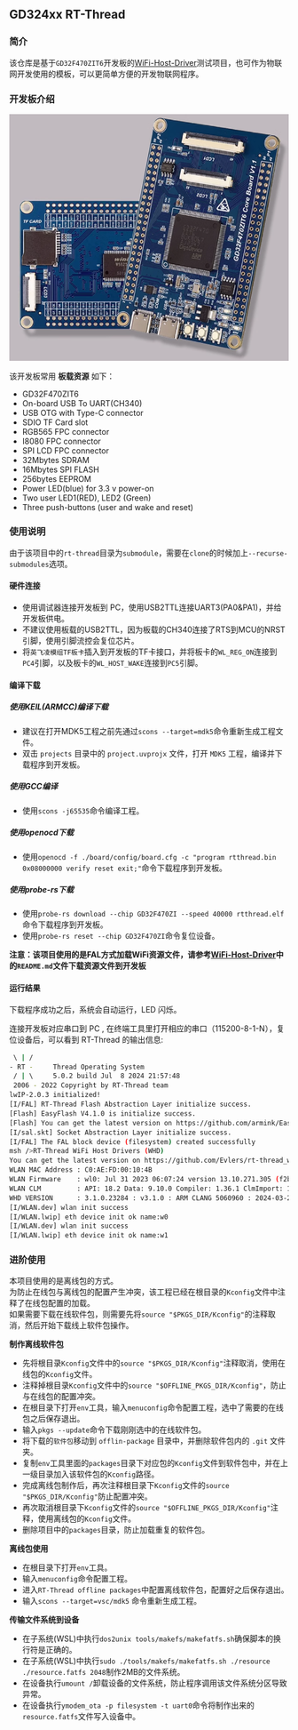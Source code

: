 ## GD324xx RT-Thread

### 简介
该仓库是基于`GD32F470ZIT6`开发板的[WiFi-Host-Driver](https://github.com/Evlers/rt-thread_wifi-host-driver)测试项目，也可作为物联网开发使用的模板，可以更简单方便的开发物联网程序。

### 开发板介绍

<img src="documents/figures/board.jpg" alt="image-20201009181905422" style="zoom:80%;" />

该开发板常用 **板载资源** 如下：

- GD32F470ZIT6
- On-board USB To UART(CH340)
- USB OTG with Type-C connector
- SDIO TF Card slot
- RGB565 FPC connector
- I8080 FPC connector
- SPI LCD FPC connector
- 32Mbytes SDRAM
- 16Mbytes SPI FLASH
- 256bytes EEPROM
- Power LED(blue) for 3.3 v power-on
- Two user LED1(RED), LED2 (Green)
- Three push-buttons (user and wake and reset)

### 使用说明

由于该项目中的`rt-thread`目录为`submodule`，需要在`clone`的时候加上`--recurse-submodules`选项。


#### 硬件连接

- 使用调试器连接开发板到 PC，使用USB2TTL连接UART3(PA0&PA1)，并给开发板供电。
- 不建议使用板载的USB2TTL，因为板载的CH340连接了RTS到MCU的NRST引脚，使用引脚流控会复位芯片。
- 将`英飞凌模组TF板卡`插入到开发板的TF卡接口，并将板卡的`WL_REG_ON`连接到`PC4`引脚，以及板卡的`WL_HOST_WAKE`连接到`PC5`引脚。

#### 编译下载

##### 使用KEIL(ARMCC)编译下载
- 建议在打开MDK5工程之前先通过`scons --target=mdk5`命令重新生成工程文件。<br>
- 双击 `projects` 目录中的 `project.uvprojx` 文件，打开 `MDK5` 工程，编译并下载程序到开发板。

##### 使用GCC编译
- 使用`scons -j65535`命令编译工程。

##### 使用openocd下载
- 使用`openocd -f ./board/config/board.cfg -c "program rtthread.bin 0x08000000 verify reset exit;"`命令下载程序到开发板。

##### 使用probe-rs下载
- 使用`probe-rs download --chip GD32F470ZI --speed 40000 rtthread.elf`命令下载程序到开发板。
- 使用`probe-rs reset --chip GD32F470ZI`命令复位设备。

**注意：该项目使用的是FAL方式加载WiFi资源文件，请参考[WiFi-Host-Driver](https://github.com/Evlers/rt-thread_wifi-host-driver)中的`README.md`文件下载资源文件到开发板**

#### 运行结果

下载程序成功之后，系统会自动运行，LED 闪烁。

连接开发板对应串口到 PC , 在终端工具里打开相应的串口（115200-8-1-N），复位设备后，可以看到 RT-Thread 的输出信息:

```bash
 \ | /
- RT -     Thread Operating System
 / | \     5.0.2 build Jul  8 2024 21:57:48
 2006 - 2022 Copyright by RT-Thread team
lwIP-2.0.3 initialized!
[I/FAL] RT-Thread Flash Abstraction Layer initialize success.
[Flash] EasyFlash V4.1.0 is initialize success.
[Flash] You can get the latest version on https://github.com/armink/EasyFlash .
[I/sal.skt] Socket Abstraction Layer initialize success.
[I/FAL] The FAL block device (filesystem) created successfully
msh />RT-Thread WiFi Host Drivers (WHD)
You can get the latest version on https://github.com/Evlers/rt-thread_wifi-host-driver
WLAN MAC Address : C0:AE:FD:00:10:4B
WLAN Firmware    : wl0: Jul 31 2023 06:07:24 version 13.10.271.305 (f2b5c53 CY) FWID 01-e6b954e
WLAN CLM         : API: 18.2 Data: 9.10.0 Compiler: 1.36.1 ClmImport: 1.34.1 Creation: 2022-08-16 03:35:21
WHD VERSION      : 3.1.0.23284 : v3.1.0 : ARM CLANG 5060960 : 2024-03-21 22:57:11 +0800
[I/WLAN.dev] wlan init success
[I/WLAN.lwip] eth device init ok name:w0
[I/WLAN.dev] wlan init success
[I/WLAN.lwip] eth device init ok name:w1
```

### 进阶使用
本项目使用的是离线包的方式。<br>
为防止在线包与离线包的配置产生冲突，该工程已经在根目录的`Kconfig`文件中注释了在线包配置的加载。<br>
如果需要下载在线软件包，则需要先将`source "$PKGS_DIR/Kconfig"`的注释取消，然后开始下载线上软件包操作。<br>

**制作离线软件包**
- 先将根目录`Kconfig`文件中的`source "$PKGS_DIR/Kconfig"`注释取消，使用在线包的`Kconfig`文件。
- 注释掉根目录`Kconfig`文件中的`source "$OFFLINE_PKGS_DIR/Kconfig"`，防止与在线包的配置冲突。
- 在根目录下打开`env`工具，输入`menuconfig`命令配置工程，选中了需要的在线包之后保存退出。
- 输入`pkgs --update`命令下载刚刚选中的在线软件包。
- 将下载的`软件包`移动到 `offlin-package` 目录中，并删除软件包内的 `.git` 文件夹。
- 复制`env`工具里面的`packages`目录下对应包的`Kconfig`文件到软件包中，并在上一级目录加入该软件包的`Kconfig`路径。
- 完成离线包制作后，再次注释根目录下`Kconfig`文件的`source "$PKGS_DIR/Kconfig"`防止配置冲突。
- 再次取消根目录下`Kconfig`文件的`source "$OFFLINE_PKGS_DIR/Kconfig"`注释，使用离线包的`Kconfig`文件。
- 删除项目中的`packages`目录，防止加载重复的软件包。

**离线包使用**
- 在根目录下打开`env`工具。
- 输入`menuconfig`命令配置工程。
- 进入`RT-Thread offline packages`中配置离线软件包，配置好之后保存退出。
- 输入`scons --target=vsc/mdk5` 命令重新生成工程。

**传输文件系统到设备**
- 在子系统(WSL)中执行`dos2unix tools/makefs/makefatfs.sh`确保脚本的换行符是正确的。
- 在子系统(WSL)中执行`sudo ./tools/makefs/makefatfs.sh ./resource ./resource.fatfs 2048`制作2MB的文件系统。
- 在设备执行`umount /`卸载设备的文件系统，防止程序调用该文件系统分区导致异常。
- 在设备执行`ymodem_ota -p filesystem -t uart0`命令将制作出来的`resource.fatfs`文件写入设备中。
